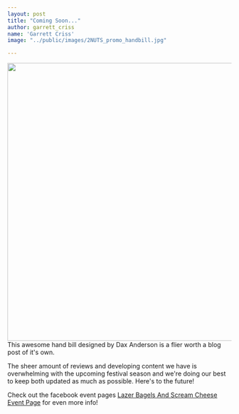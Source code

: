 ```yaml
---
layout: post
title: "Coming Soon..."
author: garrett_criss
name: 'Garrett Criss'
image: "../public/images/2NUTS_promo_handbill.jpg"

---
```

<div class="message">
<img class="pure-img" src="http://westcoastwashingmachine.com/public/images/2NUTS_promo_handbill.jpg" width="625">
</div>
This awesome hand bill designed by Dax Anderson is a flier worth a blog post of it's own.

The sheer amount of reviews and developing content we have is overwhelming with the upcoming festival season and we're doing our best to keep both updated as much as possible. Here's to the future!

Check out the facebook event pages [Lazer Bagels And Scream Cheese Event Page](https://www.facebook.com/events/1416842631912881/) for even more info!
